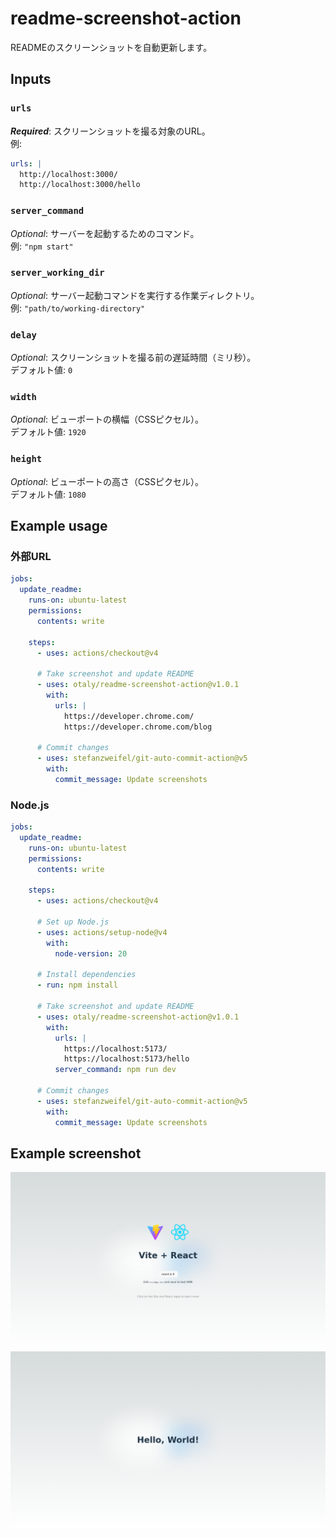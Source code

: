 # readme-screenshot-action

READMEのスクリーンショットを自動更新します。

## Inputs

### `urls`
***Required***: スクリーンショットを撮る対象のURL。  
例:
```yaml
urls: |
  http://localhost:3000/
  http://localhost:3000/hello
```

### `server_command`
*Optional*: サーバーを起動するためのコマンド。  
例: `"npm start"`

### `server_working_dir`
*Optional*: サーバー起動コマンドを実行する作業ディレクトリ。  
例: `"path/to/working-directory"`

### `delay`
*Optional*: スクリーンショットを撮る前の遅延時間（ミリ秒）。  
デフォルト値: `0`

### `width`
*Optional*: ビューポートの横幅（CSSピクセル）。  
デフォルト値: `1920`

### `height`
*Optional*: ビューポートの高さ（CSSピクセル）。  
デフォルト値: `1080`

## Example usage

### 外部URL
```yaml
jobs:
  update_readme:
    runs-on: ubuntu-latest
    permissions:
      contents: write

    steps:
      - uses: actions/checkout@v4

      # Take screenshot and update README
      - uses: otaly/readme-screenshot-action@v1.0.1
        with:
          urls: |
            https://developer.chrome.com/
            https://developer.chrome.com/blog

      # Commit changes
      - uses: stefanzweifel/git-auto-commit-action@v5
        with:
          commit_message: Update screenshots
```

### Node.js
```yaml
jobs:
  update_readme:
    runs-on: ubuntu-latest
    permissions:
      contents: write

    steps:
      - uses: actions/checkout@v4

      # Set up Node.js
      - uses: actions/setup-node@v4
        with:
          node-version: 20

      # Install dependencies
      - run: npm install

      # Take screenshot and update README
      - uses: otaly/readme-screenshot-action@v1.0.1
        with:
          urls: |
            https://localhost:5173/
            https://localhost:5173/hello
          server_command: npm run dev

      # Commit changes
      - uses: stefanzweifel/git-auto-commit-action@v5
        with:
          commit_message: Update screenshots
```

## Example screenshot
<!-- [README-SCREENSHOT-BEGIN] -->
![http://localhost:5173/](__screenshots__/d22a43f.png)
![http://localhost:5173/hello](__screenshots__/hello_d22a43f.png)
<!-- [README-SCREENSHOT-END] -->